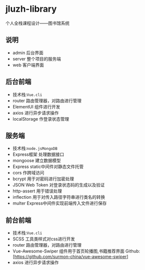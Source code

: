 # jluzh-library
个人全栈课程设计——图书馆系统
## 说明
* admin 后台界面
* server 整个项目的服务端
* web 客户端界面


## 后台前端
*  技术栈:<code>Vue.cli</code>
* router 路由管理器，对路由进行管理
* ElementUI 组件进行开发
* axios 进行异步请求操作
* localStorage 作登录状态管理


##  服务端
*  技术栈:<code>node.js</code><code>MongoDB</code>
* Express框架 处理数据接口
* mongoose 建立数据模型
* Express static中间件对静态文件托管
* cors 作跨域访问
* bcrypt 用于对密码进行加密处理
* JSON Web Token 对登录状态码的生成以及验证
* http-assert 用于错误处理
* inflection 用于对传入路径字符串进行类名的转换
* multer Express中间件实现前端传入文件进行保存


## 前台前端
*  技术栈:<code>Vue.cli</code>
* SCSS 工具类样式对css进行开发
* router 路由管理器，对路由进行管理
* Vue-Awesome-Swiper 组件用于首页轮播图,书籍推荐界面 Github:[https://github.com/surmon-china/vue-awesome-swiper]
* axios 进行异步请求操作